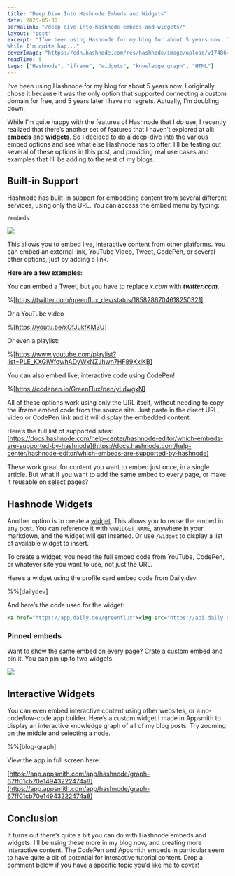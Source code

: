 ```yaml
---
title: "Deep Dive Into Hashnode Embeds and Widgets"
date: 2025-05-30
permalink: "/deep-dive-into-hashnode-embeds-and-widgets/"
layout: "post"
excerpt: "I’ve been using Hashnode for my blog for about 5 years now. I originally chose it because it was the only option that supported connecting a custom domain for free, and 5 years later I have no regrets. Actually, I’m doubling down.
While I’m quite hap..."
coverImage: "https://cdn.hashnode.com/res/hashnode/image/upload/v1748645473466/6f8834ad-1c5b-480e-a0df-8dfa586c78da.png"
readTime: 5
tags: ["Hashnode", "iframe", "widgets", "knowledge graph", "HTML"]
---
```


I’ve been using Hashnode for my blog for about 5 years now. I originally chose it because it was the only option that supported connecting a custom domain for free, and 5 years later I have no regrets. Actually, I’m doubling down.

While I’m quite happy with the features of Hashnode that I *do* use, I recently realized that there’s another set of features that I haven’t explored at all: **embeds** and **widgets**. So I decided to do a deep-dive into the various embed options and see what else Hashnode has to offer. I’ll be testing out several of these options in this post, and providing real use cases and examples that I’ll be adding to the rest of my blogs.

## Built-in Support

Hashnode has built-in support for embedding content from several different services, using only the URL. You can access the embed menu by typing:

`/embeds`

![](https://cdn.hashnode.com/res/hashnode/image/upload/v1742435568114/576bceb8-777d-4fa2-8dae-ad31dfeebd54.png)

This allows you to embed live, interactive content from other platforms. You can embed an external link, YouTube Video, Tweet, CodePen, or several other options, just by adding a link.

**Here are a few examples:**

You can embed a Tweet, but you have to replace *x.com* with ***twitter.com***.

%[https://twitter.com/greenflux_dev/status/1858286704618250321] 

Or a YouTube video

%[https://youtu.be/xOfJukfKM3U] 

Or even a playlist:

%[https://www.youtube.com/playlist?list=PLE_KXGiWfqwhADyWxNZJhwn7HF89KxiKB] 

You can also embed live, interactive code using CodePen!

%[https://codepen.io/GreenFlux/pen/yLdwgxN] 

All of these options work using only the URL itself, without needing to copy the iframe embed code from the source site. Just paste in the direct URL, video or CodePen link and it will display the embedded content.

Here’s the full list of supported sites:  
[https://docs.hashnode.com/help-center/hashnode-editor/which-embeds-are-supported-by-hashnode](https://docs.hashnode.com/help-center/hashnode-editor/which-embeds-are-supported-by-hashnode)

These work great for content you want to embed just once, in a single article. But what if you want to add the same embed to every page, or make it reusable on select pages?

## Hashnode Widgets

Another option is to create a [widget](https://docs.hashnode.com/blogs/blog-dashboard/widgets). This allows you to reuse the embed in any post. You can reference it with `%%WIDGET_NAME`, anywhere in your markdown, and the widget will get inserted. Or use `/widget` to display a list of available widget to insert.

To create a widget, you need the full embed code from YouTube, CodePen, or whatever site you want to use, not just the URL.

Here’s a widget using the profile card embed code from Daily.dev.

%%[dailydev] 

And here’s the code used for the widget:

```xml
<a href="https://app.daily.dev/greenflux"><img src="https://api.daily.dev/devcards/v2/ZPb9mU4UbNJoR54JkhxoC.png?type=default&r=bw8" width="356" alt="Joseph Petty's Dev Card"/></a>
```

### Pinned embeds

Want to show the same embed on every page? Crate a custom embed and pin it. You can pin up to two widgets.

![](https://cdn.hashnode.com/res/hashnode/image/upload/v1748645857357/d3f420ba-e7a5-4ec1-b347-56041c04ccb4.png)

## Interactive Widgets

You can even embed interactive content using other websites, or a no-code/low-code app builder. Here’s a custom widget I made in Appsmith to display an interactive knowledge graph of all of my blog posts. Try zooming on the middle and selecting a node.

%%[blog-graph] 

View the app in full screen here:

[https://app.appsmith.com/app/hashnode/graph-67ff01cb70e14943222474a8](https://app.appsmith.com/app/hashnode/graph-67ff01cb70e14943222474a8)

## Conclusion

It turns out there’s quite a bit you can do with Hashnode embeds and widgets. I’ll be using these more in my blog now, and creating more interactive content. The CodePen and Appsmith embeds in particular seem to have quite a bit of potential for interactive tutorial content. Drop a comment below if you have a specific topic you’d like me to cover!